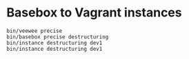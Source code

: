 Basebox to Vagrant instances
============================
    bin/veewee precise
    bin/basebox precise destructuring
    bin/instance destructuring dev1
    bin/instance destructuring dev1
